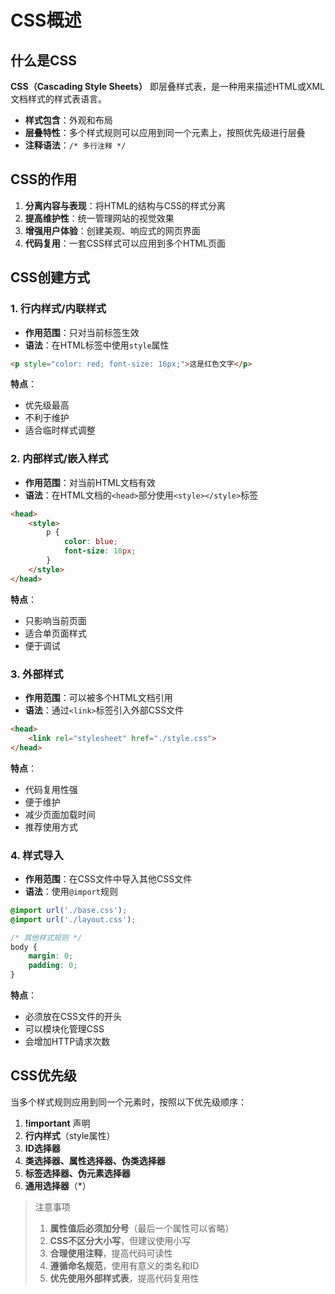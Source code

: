 # CSS概述

## 什么是CSS

**CSS（Cascading Style Sheets）** 即层叠样式表，是一种用来描述HTML或XML文档样式的样式表语言。

- **样式包含**：外观和布局
- **层叠特性**：多个样式规则可以应用到同一个元素上，按照优先级进行层叠
- **注释语法**：`/* 多行注释 */`

## CSS的作用

1. **分离内容与表现**：将HTML的结构与CSS的样式分离
2. **提高维护性**：统一管理网站的视觉效果
3. **增强用户体验**：创建美观、响应式的网页界面
4. **代码复用**：一套CSS样式可以应用到多个HTML页面

## CSS创建方式

### 1. 行内样式/内联样式

- **作用范围**：只对当前标签生效
- **语法**：在HTML标签中使用`style`属性

```html
<p style="color: red; font-size: 16px;">这是红色文字</p>
```

**特点**：
- 优先级最高
- 不利于维护
- 适合临时样式调整

### 2. 内部样式/嵌入样式

- **作用范围**：对当前HTML文档有效
- **语法**：在HTML文档的`<head>`部分使用`<style></style>`标签

```html
<head>
    <style>
        p {
            color: blue;
            font-size: 18px;
        }
    </style>
</head>
```

**特点**：
- 只影响当前页面
- 适合单页面样式
- 便于调试

### 3. 外部样式

- **作用范围**：可以被多个HTML文档引用
- **语法**：通过`<link>`标签引入外部CSS文件

```html
<head>
    <link rel="stylesheet" href="./style.css">
</head>
```

**特点**：
- 代码复用性强
- 便于维护
- 减少页面加载时间
- 推荐使用方式

### 4. 样式导入

- **作用范围**：在CSS文件中导入其他CSS文件
- **语法**：使用`@import`规则

```css
@import url('./base.css');
@import url('./layout.css');

/* 其他样式规则 */
body {
    margin: 0;
    padding: 0;
}
```

**特点**：
- 必须放在CSS文件的开头
- 可以模块化管理CSS
- 会增加HTTP请求次数

## CSS优先级

当多个样式规则应用到同一个元素时，按照以下优先级顺序：

1. **!important** 声明
2. **行内样式**（style属性）
3. **ID选择器**
4. **类选择器、属性选择器、伪类选择器**
5. **标签选择器、伪元素选择器**
6. **通用选择器**（*）

>注意事项
>1. **属性值后必须加分号**（最后一个属性可以省略）
>2. **CSS不区分大小写**，但建议使用小写
>3. **合理使用注释**，提高代码可读性
>4. **遵循命名规范**，使用有意义的类名和ID
>5. **优先使用外部样式表**，提高代码复用性